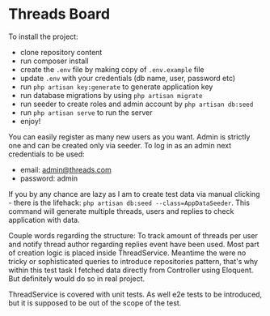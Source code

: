 # Threads Board

To install the project:
 - clone repository content
 - run composer install
 - create the `.env` file by making copy of `.env.example` file
 - update `.env` with your credentials (db name, user, password etc)
 - run `php artisan key:generate` to generate application key
 - run database migrations by using `php artisan migrate`  
 - run seeder to create roles and admin account by `php artisan db:seed`
 - run `php artisan serve` to run the server
 - enjoy!
 
 
 You can easily register as many new users as you want. Admin is strictly one and can be created only via seeder.
 To log in as an admin next credentials to be used:
 - email: admin@threads.com
 - password: admin
 
 If you by any chance are lazy as I am to create test data via manual clicking - there is the lifehack:
 `php artisan db:seed --class=AppDataSeeder`. This command will generate multiple threads, users and replies to check application with data.
 
 
 
 Couple words regarding the structure:
 To track amount of threads per user and notify thread author regarding replies event have been used.
 Most part of creation logic is placed inside ThreadService.
 Meantime the were no tricky or sophisticated queries to introduce repositories pattern, that's why within this test task I fetched data directly from Controller using Eloquent. But definitely would do so in real project.
 
 ThreadService is covered with unit tests. As well e2e tests to be introduced, but it is supposed to be out of the scope of the test.
